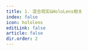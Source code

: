 ```yaml
---
title: 1. 混合现实&HoloLens相关
index: false
icon: hololens
editLink: false
article: false
dir.order: 2
---
```

<AutoCatalog />
